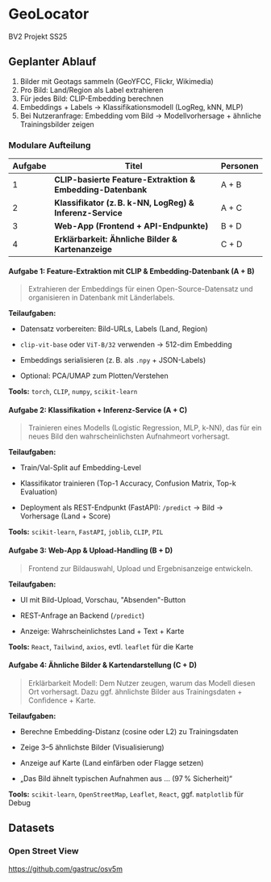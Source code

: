 # GeoLocator
BV2 Projekt SS25
## Geplanter Ablauf
1. Bilder mit Geotags sammeln (GeoYFCC, Flickr, Wikimedia)
2. Pro Bild: Land/Region als Label extrahieren
3. Für jedes Bild: CLIP-Embedding berechnen  
4. Embeddings + Labels → Klassifikationsmodell (LogReg, kNN, MLP)
5. Bei Nutzeranfrage: Embedding vom Bild → Modellvorhersage + ähnliche Trainingsbilder zeigen


### **Modulare Aufteilung**
| Aufgabe | Titel                                                      | Personen |
| ------- | ---------------------------------------------------------- | -------- |
| 1       | **CLIP-basierte Feature-Extraktion & Embedding-Datenbank** | A + B    |
| 2       | **Klassifikator (z. B. k-NN, LogReg) & Inferenz-Service**  | A + C    |
| 3       | **Web-App (Frontend + API-Endpunkte)**                     | B + D    |
| 4       | **Erklärbarkeit: Ähnliche Bilder & Kartenanzeige**         | C + D    |

#### Aufgabe 1: Feature-Extraktion mit CLIP & Embedding-Datenbank (A + B)

> Extrahieren der Embeddings für einen Open-Source-Datensatz und organisieren in Datenbank mit Länderlabels.

**Teilaufgaben:**

- Datensatz vorbereiten: Bild-URLs, Labels (Land, Region)
    
- `clip-vit-base` oder `ViT-B/32` verwenden -> 512-dim Embedding
    
- Embeddings serialisieren (z. B. als `.npy` + JSON-Labels)
    
- Optional: PCA/UMAP zum Plotten/Verstehen
    

**Tools:** `torch`, `CLIP`, `numpy`, `scikit-learn`


#### Aufgabe 2: Klassifikation + Inferenz-Service (A + C)

> Trainieren eines Modells (Logistic Regression, MLP, k-NN), das für ein neues Bild den wahrscheinlichsten Aufnahmeort vorhersagt.

**Teilaufgaben:**

- Train/Val-Split auf Embedding-Level
    
- Klassifikator trainieren (Top-1 Accuracy, Confusion Matrix, Top-k Evaluation)
    
- Deployment als REST-Endpunkt (FastAPI): `/predict` -> Bild -> Vorhersage (Land + Score)
    

**Tools:** `scikit-learn`, `FastAPI`, `joblib`, `CLIP`, `PIL`


#### Aufgabe 3: Web-App & Upload-Handling (B + D)

> Frontend zur Bildauswahl, Upload und Ergebnisanzeige entwickeln.

**Teilaufgaben:**

- UI mit Bild-Upload, Vorschau, "Absenden"-Button
    
- REST-Anfrage an Backend (`/predict`)
    
- Anzeige: Wahrscheinlichstes Land + Text + Karte
    

**Tools:** `React`, `Tailwind`, `axios`, evtl. `leaflet` für die Karte

#### Aufgabe 4: Ähnliche Bilder & Kartendarstellung (C + D)

> Erklärbarkeit Modell: Dem Nutzer zeugen, warum das Modell diesen Ort vorhersagt. Dazu ggf. ähnlichste Bilder aus Trainingsdaten + Confidence + Karte.

**Teilaufgaben:**

- Berechne Embedding-Distanz (cosine oder L2) zu Trainingsdaten
    
- Zeige 3–5 ähnlichste Bilder (Visualisierung)
    
- Anzeige auf Karte (Land einfärben oder Flagge setzen)
    
- „Das Bild ähnelt typischen Aufnahmen aus … (97 % Sicherheit)“
    

**Tools:** `scikit-learn`, `OpenStreetMap`, `Leaflet`, `React`, ggf. `matplotlib` für Debug



## Datasets
### Open Street View
https://github.com/gastruc/osv5m

